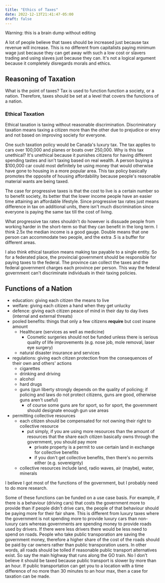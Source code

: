 ```yaml
---
title: "Ethics of Taxes"
date: 2022-12-13T21:41:47-05:00
draft: false
---
```


Warning: this is a brain dump without editing

A lot of people believe that taxes should be increased just because tax revenue will increase. This is no different from capitalists paying minimum wage just because they can get away with such a low cost or
slavers trading and using slaves just because they can. It's not a logical argument because it completely disregards morals and ethics.

## Reasoning of Taxation

What is the point of taxes? Tax is used to function function a society, or a nation. Therefore, taxes should be set at a level that covers the functions of a nation.

### Ethical Taxation

Ethical taxation is taxing without reasonable discrimination. Discriminatory taxation means taxing a citizen more than the other due to prejudice or envy and not based on improving society for everyone.

One such taxation policy would be Canada's luxury tax. The tax applies to cars over 100,000 and planes or boats over 250,000.
Why is this tax unethical? It's unethical because it punishes citizens for having different spending tastes and isn't taxing based on real wealth.
A person buying a $100,000 car could most definitely be using money that would otherwise have gone to housing in a more popular area. This tax policy
basically promotes the opposite of housing affordability because people's reasonable material wants are being taxed.

The case for progressive taxes is that the cost to live is a certain number so to benefit society, its better that the lower income people have an easier time attaining an affordable lifestyle.
Since progressive tax rates just means difference in tax on additional units, there isn't much discrimination since everyone is paying the same tax till the cost of living.

What progressive tax rates shouldn't do however is dissuade people from working harder in the short-term so that they can benefit in the long term. I think 2.5x the median income is a good gauge.
Double means that one person can accommodate two people, and the extra .5 is a buffer for different areas.

I also think ethical taxation means making tax payable to a single entity. So for a federated place, the provincial government should be responsible for paying taxes to the federal.
The province can collect the taxes and the federal government charges each province per person. This way the federal government can't discriminate individuals in their taxing policies.

## Functions of a Nation

- education: giving each citizen the means to live
- welfare: giving each citizen a hand when they get unlucky
- defence: giving each citizen peace of mind in their day to day lives (internal and external threats)
- pooled benefits: things that only a few citizens **require** but cost insane amount
  - Healthcare (services as well as medicine)
    - Cosmetic surgeries should not be funded unless there is serious quality of life improvements (e.g. nose job, mole removal, laser eye surgery)
  - natural disaster insurance and services
- regulations: giving each citizen protection from the consequences of their own and others' actions
  - cigarettes
  - drinking and driving
  - alcohol
  - hard drugs
  - guns (gun liberty strongly depends on the quality of policing; if policing and laws do not protect citizens, guns are good, otherwise guns aren't useful)
    - of course some guns are for sport, so for sport, the government should designate enough gun use areas
- permitting collective resources
  - each citizen should be compensated for not owning their right to collective resource
    - put simply, if you are using more resources than the amount of resources that the share each citizen basically owns through the government, you should pay more
      - private property is a permit to use certain land in exchange for collective benefits
      - if you don't get collective benefits, then there's no permits either (e.g. sovereignty)
  - collective resources include land, radio waves, air (maybe), water, minerals

I believe I got most of the functions of the government, but I probably need to do more research.

Some of these functions can be funded on a use case basis. For example, if there is a behaviour (driving cars)
that costs the government more to provide than if people didn't drive cars, the people of that behaviour should be
paying more for their fair share. This is different from luxury taxes where the government is not spending more to provide luxury cars than non-luxury cars
whereas governments are spending money to provide roads used by drivers. If there were less drivers there would be less need to spend on roads.
People who take public transporation are saving the government money, therefore a higher share of the cost of the roads should be paid by car owners rather
than public transporation users. In other words, all roads should be tolled if reasonable public transport alternatives exist. So say the main highway that runs
along the GO train. No I don't believe it should be taxed because public transport is slower by more than an hour. If public transportation can get you to a location with
a time difference of no more than 30 minutes to an hour max, then a case for taxation can be made.
